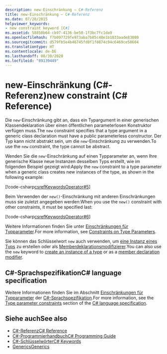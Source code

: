 ```yaml
---
description: new-Einschränkung – C#-Referenz
title: new-Einschränkung – C#-Referenz
ms.date: 07/20/2015
helpviewer_keywords:
- new constraint keyword [C#]
ms.assetid: 58850b64-cb97-4136-be50-1f3bc7fc1da9
ms.openlocfilehash: f7b097729fe973aba7b85c48e1b1033aade83080
ms.sourcegitcommit: d579fb5e4b46745fd0f1f8874c94c6469ce58604
ms.translationtype: HT
ms.contentlocale: de-DE
ms.lasthandoff: 08/30/2020
ms.locfileid: "89139449"
---
```

# <a name="new-constraint-c-reference"></a><span data-ttu-id="a2a6d-103">new-Einschränkung (C#-Referenz)</span><span class="sxs-lookup"><span data-stu-id="a2a6d-103">new constraint (C# Reference)</span></span>

<span data-ttu-id="a2a6d-104">Die `new`-Einschränkung gibt an, dass ein Typargument in einer generischen Klassendeklaration über einen öffentlichen parameterlosen Konstruktor verfügen muss.</span><span class="sxs-lookup"><span data-stu-id="a2a6d-104">The `new` constraint specifies that a type argument in a generic class declaration must have a public parameterless constructor.</span></span> <span data-ttu-id="a2a6d-105">Der Typ kann nicht abstrakt sein, um die `new`-Einschränkung zu verwenden.</span><span class="sxs-lookup"><span data-stu-id="a2a6d-105">To use the `new` constraint, the type cannot be abstract.</span></span>

<span data-ttu-id="a2a6d-106">Wenden Sie die `new`-Einschränkung auf einen Typparameter an, wenn Ihre generische Klasse neue Instanzen desselben Typs erstellt, wie im folgenden Beispiel gezeigt wird:</span><span class="sxs-lookup"><span data-stu-id="a2a6d-106">Apply the `new` constraint to a type parameter when a generic class creates new instances of the type, as shown in the following example:</span></span>

[!code-csharp[csrefKeywordsOperator#5](~/samples/snippets/csharp/VS_Snippets_VBCSharp/csrefKeywordsOperator/CS/csrefKeywordsOperators.cs#5)]

<span data-ttu-id="a2a6d-107">Beim Verwenden der `new()`-Einschränkung mit anderen Einschränkungen muss sie zuletzt angegeben werden:</span><span class="sxs-lookup"><span data-stu-id="a2a6d-107">When you use the `new()` constraint with other constraints, it must be specified last:</span></span>

[!code-csharp[csrefKeywordsOperator#6](~/samples/snippets/csharp/VS_Snippets_VBCSharp/csrefKeywordsOperator/CS/csrefKeywordsOperators.cs#6)]

<span data-ttu-id="a2a6d-108">Weitere Informationen finden Sie unter [Einschränkungen für Typparameter](../../programming-guide/generics/constraints-on-type-parameters.md).</span><span class="sxs-lookup"><span data-stu-id="a2a6d-108">For more information, see [Constraints on Type Parameters](../../programming-guide/generics/constraints-on-type-parameters.md).</span></span>

<span data-ttu-id="a2a6d-109">Sie können das Schlüsselwort `new` auch verwenden, um [eine Instanz eines Typs](../operators/new-operator.md) zu erstellen oder als [Memberdeklarationsmodifizierer](new-modifier.md).</span><span class="sxs-lookup"><span data-stu-id="a2a6d-109">You can also use the `new` keyword to [create an instance of a type](../operators/new-operator.md) or as a [member declaration modifier](new-modifier.md).</span></span>

## <a name="c-language-specification"></a><span data-ttu-id="a2a6d-110">C#-Sprachspezifikation</span><span class="sxs-lookup"><span data-stu-id="a2a6d-110">C# language specification</span></span>

<span data-ttu-id="a2a6d-111">Weitere Informationen finden Sie im Abschnitt [Einschränkungen für Typparameter](~/_csharplang/spec/classes.md#type-parameter-constraints) der [C#-Sprachspezifikation](~/_csharplang/spec/introduction.md).</span><span class="sxs-lookup"><span data-stu-id="a2a6d-111">For more information, see the [Type parameter constraints](~/_csharplang/spec/classes.md#type-parameter-constraints) section of the [C# language specification](~/_csharplang/spec/introduction.md).</span></span>

## <a name="see-also"></a><span data-ttu-id="a2a6d-112">Siehe auch</span><span class="sxs-lookup"><span data-stu-id="a2a6d-112">See also</span></span>

- [<span data-ttu-id="a2a6d-113">C#-Referenz</span><span class="sxs-lookup"><span data-stu-id="a2a6d-113">C# Reference</span></span>](../index.md)
- [<span data-ttu-id="a2a6d-114">C#-Programmierhandbuch</span><span class="sxs-lookup"><span data-stu-id="a2a6d-114">C# Programming Guide</span></span>](../../programming-guide/index.md)
- [<span data-ttu-id="a2a6d-115">C#-Schlüsselwörter</span><span class="sxs-lookup"><span data-stu-id="a2a6d-115">C# Keywords</span></span>](index.md)
- [<span data-ttu-id="a2a6d-116">Generics</span><span class="sxs-lookup"><span data-stu-id="a2a6d-116">Generics</span></span>](../../programming-guide/generics/index.md)
